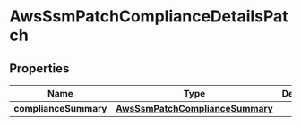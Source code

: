 

# AwsSsmPatchComplianceDetailsPatch


## Properties

| Name | Type | Description | Notes |
|------------ | ------------- | ------------- | -------------|
|**complianceSummary** | [**AwsSsmPatchComplianceSummary**](AwsSsmPatchComplianceSummary.md) |  |  [optional] |



